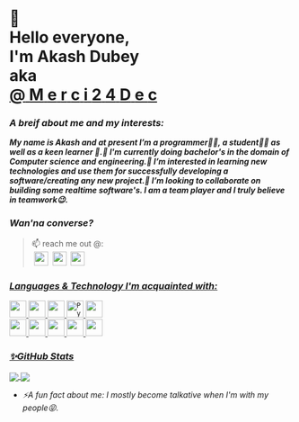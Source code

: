<p align="left"><h1>
  <div class="Greeting">
        👋<br>
  Hello everyone,
    <br>
  I'm Akash Dubey
    &nbsp;  
  <br> aka <br>
  <a href="https://github.com/Merci24Dec">
  <span>@</span>  
  <span>M</span>
  <span>e</span>
  <span>r</span>
  <span>c</span>
  <span>i</span>   
  <span>2</span>
  <span>4</span>
  <span>D</span>
  <span>e</span>
  <span>c</span>
  </a>
  </h1> </p>  
  
### _A breif about me and my interests:_
  **_My name is Akash and at present I’m a programmer👨‍💻, a student👨‍🎓 as well as a keen learner 📕.🌱 I'm currently doing bachelor's in the domain of Computer science and engineering.👀 I’m interested in learning new technologies and use them for successfully developing a software/creating any new project.💞️ I’m looking to collaborate on building some realtime software's. I am a team player and I truly believe in teamwork😉._**
  
### _Wan'na converse?_
> 📫 <span>r</span><span>e</span><span>a</span><span>c</span><span>h</span> <span>m</span><span>e</span> <span>o</span><span>u<span><span>t</span> @:<br> 
  &nbsp;<a href="https://www.linkedin.com/in/akash-dubey-b94aa8185/"><img width="25" height="25" src="https://cdn.svgporn.com/logos/linkedin-icon.svg"></a>
  &nbsp;<a href="mailto:akashdubey24122707@gmail.com?subject=Hi%20Akash,%20From%20Github"><img width="25" height="25" src="https://cdn.svgporn.com/logos/google-gmail.svg"></a>
  &nbsp;<a href="https://twitter.com/Merci99Dub"><img width="25" height="25" src="https://cdn.svgporn.com/logos/twitter.svg">     
  
### _Languages & Technology I'm acquainted with:_
  <p>
  <code><img width="30" src="https://cdn.svgporn.com/logos/java.svg" ></code>
  <code><img width="30" src="https://cdn.svgporn.com/logos/c.svg"></code>
  <code><img width="30" src="https://cdn.svgporn.com/logos/c-plusplus.svg"></code>
  <code><img width="30" src="https://cdn.svgporn.com/logos/python.svg" alt="Python"></code>
  <code><img width="30" src="https://cdn.svgporn.com/logos/php.svg"></code><br>
  <code><img width="30" src="https://cdn.svgporn.com/logos/html-5.svg"></code>
  <code><img width="30" src="https://cdn.svgporn.com/logos/css-3.svg"></code>
  <code><img width="30" src="https://cdn.svgporn.com/logos/visual-studio-code.svg"></code>
  <code><img width="30" src="https://cdn.svgporn.com/logos/eclipse-icon.svg"></code>
  <code><img width="30" src="https://cdn.svgporn.com/logos/mysql.svg"></code></p>

### _✨GitHub Stats_
  <p>
  <a href="https://github.com/Merci24Dec">
  <img align="center" src="https://github-readme-stats.vercel.app/api/top-langs/?username=Merci24Dec&layout=full&theme=radical&langs_count=100">
</a>

<a href="https://github.com/Merci24Dec">
  <img align="center" src="https://github-readme-stats.vercel.app/api?username=Merci24Dec&show_icons=true&theme=linear&hide_border=true">
</a>
</p>

* _:zap:A fun fact about me: I mostly become talkative when I'm with my people😝._
